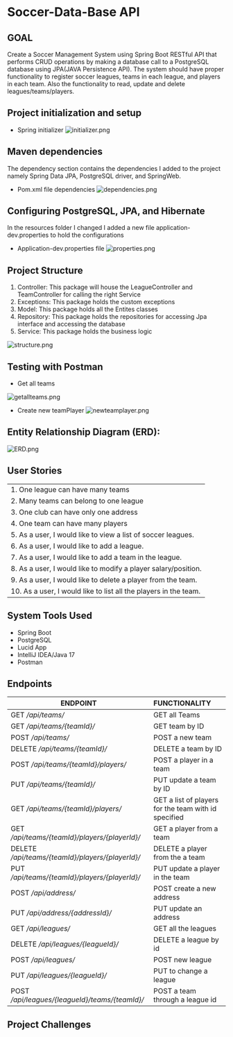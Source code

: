 # Soccer-Data-Base API

## GOAL

Create a Soccer Management System using Spring Boot RESTful API that performs CRUD operations by making a database call to a PostgreSQL database using JPA(JAVA Persistence API). The system should have proper functionality to register soccer leagues, teams in each league, and players in each team. Also the functionality to read, update and delete leagues/teams/players. 


## Project initialization and setup
- Spring initializer
![initializer.png](images/initializer.png)
## Maven dependencies
The dependency section contains the dependencies I added to the project namely Spring Data JPA, PostgreSQL driver, and SpringWeb.
- Pom.xml file dependencies
![dependencies.png](images/dependencies.png)

## Configuring PostgreSQL, JPA, and Hibernate
In the resources folder I changed I added a new file application-dev.properties to hold the configurations
- Application-dev.properties file
![properties.png](images/properties.png)

## Project Structure
1.  Controller: This package will house the LeagueController and TeamController for calling the right Service
2.  Exceptions: This package holds the custom exceptions
3.  Model: This package holds all the Entites classes
4.  Repository: This package holds the repositories for accessing Jpa interface and accessing the database
5.  Service: This package holds the business logic

![structure.png](images/structure.png)

## Testing with Postman 
- Get all teams

![getallteams.png](images/getallteams.png)

- Create new teamPlayer
![newteamplayer.png](images/newteamplayer.png)
## Entity Relationship Diagram (ERD):

![ERD.png](images/ERD.png)

## User Stories

| |
| --- |
|1. One league can have many teams
|2. Many teams can belong to one league
|3. One club can have only one address
|4. One team can have many players
|5. As a user, I would like to view a list of soccer leagues.
|6. As a user, I would like to add a league.
|7. As a user, I would like to add a team in the league.
|8. As a user, I would like to modify a player salary/position.
|9. As a user, I would like to delete a player from the team.
|10. As a user, I would like to list all the players in the team.

## System Tools Used

- Spring Boot
- PostgreSQL
- Lucid App
- IntelliJ IDEA/Java 17
- Postman

## Endpoints

| ENDPOINT | FUNCTIONALITY |
| --- | :--- |
| GET _/api/teams/_ | GET all Teams
| GET _/api/teams/{teamId}/_ | GET team by ID
| POST _/api/teams/_ | POST a new team
| DELETE _/api/teams/{teamId}/_ | DELETE a team by ID
| POST _/api/teams/{teamId}/players/_ | POST a player in a team
| PUT _/api/teams/{teamId}/_ | PUT update a team by ID
| GET _/api/teams/{teamId}/players/_ | GET a list of players for the team with id specified
| GET _/api/teams/{teamId}/players/{playerId}/_ | GET a player from a team
| DELETE _/api/teams/{teamId}/players/{playerId}/_ | DELETE a player from the a team
| PUT _/api/teams/{teamId}/players/{playerId}/_ | PUT update a player in the team
| POST _/api/address/_ | POST create a new address
| PUT _/api/address/{addressId}/_ | PUT update an address
| GET _/api/leagues/_ | GET all the leagues
| DELETE _/api/leagues/{leagueId}/_ | DELETE a league by id
| POST _/api/leagues/_ | POST new league
| PUT _/api/leagues/{leagueId}/_ | PUT to change a league
| POST _/api/leagues/{leagueId}/teams/{teamId}/_ | POST a team through a league id

## Project Challenges

